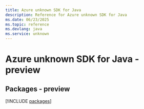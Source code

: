 ```yaml
---
title: Azure unknown SDK for Java
description: Reference for Azure unknown SDK for Java
ms.date: 06/23/2025
ms.topic: reference
ms.devlang: java
ms.service: unknown
---
```

# Azure unknown SDK for Java - preview
## Packages - preview
[!INCLUDE [packages](unknown-index.md)]